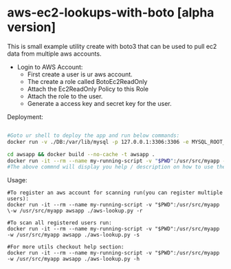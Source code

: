 # aws-ec2-lookups-with-boto [alpha version]
This is small example utility create with boto3 that can be used to pull ec2 data from multiple aws accounts.

- Login to AWS Account:
  - First create a user is ur aws account.
  - The create a role called BotoEc2ReadOnly
  - Attach the Ec2ReadOnly Policy to this Role
  - Attach the role to the user.
  - Generate a access key and secret key for the user.

Deployment:
```bash

#Goto ur shell to deploy the app and run below commands:
docker run -v ./DB:/var/lib/mysql -p 127.0.0.1:3306:3306 -e MYSQL_ROOT_PASSWORD=mypassword -d mysql

cd awsapp && docker build --no-cache -t awsapp .
docker run -it --rm --name my-running-script -v "$PWD":/usr/src/myapp -w /usr/src/myapp awsapp ./aws-lookup.py -h
#The above commnd will display you help / description on how to use the app.


```
Usage:
```
#To register an aws account for scanning run(you can register multiple users):
docker run -it --rm --name my-running-script -v "$PWD":/usr/src/myapp \-w /usr/src/myapp awsapp ./aws-lookup.py -r

#To scan all registered users run:
docker run -it --rm --name my-running-script -v "$PWD":/usr/src/myapp -w /usr/src/myapp awsapp ./aws-lookup.py -s

#For more utils checkout help section:
docker run -it --rm --name my-running-script -v "$PWD":/usr/src/myapp -w /usr/src/myapp awsapp ./aws-lookup.py -h
```

